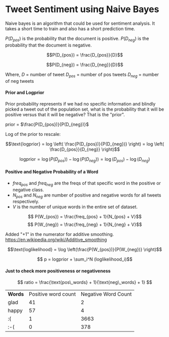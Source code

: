 # Tweet Sentiment using Naive Bayes
Naive bayes is an algorithm that could be used for sentiment analysis. It takes a short time to train and also has a short prediction time.

$P(D_{pos})$ is the probability that the document is positive.
$P(D_{neg})$ is the probability that the document is negative.

$$P(D_{pos}) = \frac{D_{pos}}{D}$$

$$P(D_{neg}) = \frac{D_{neg}}{D}$$

Where,
$D$ = number of tweet
$D_{pos}$ = number of pos tweets 
$D_{neg}$ = number of neg tweets

#### Prior and Logprior

Prior probability represents if we had no specific information and blindly picked a tweet out of the population set, what is the probability that it will be positive versus that it will be negative? That is the "prior".

prior = $\frac{P(D_{pos})}{P(D_{neg})}$

Log of the prior to rescale:

$$\text{logprior} = log \left( \frac{P(D_{pos})}{P(D_{neg})} \right) = log \left( \frac{D_{pos}}{D_{neg}} \right)$$


$$\text{logprior} = \log (P(D_{pos})) - \log (P(D_{neg})) = \log (D_{pos}) - \log (D_{neg})$$

#### Positive and Negative Probability of a Word

- $freq_{pos}$ and $freq_{neg}$ are the freqs of that specific word in the positive or negative class.
- $N_{pos}$ and $N_{neg}$ are number of positive and negative words for all tweets respectively.
- $V$ is the number of unique words in the entire set of dataset.

$$ P(W_{pos}) = \frac{freq_{pos} + 1}{N_{pos} + V}$$
$$ P(W_{neg}) = \frac{freq_{neg} + 1}{N_{neg} + V}$$

Added "+1" in the numerator for additive smoothing.  https://en.wikipedia.org/wiki/Additive_smoothing

$$\text{loglikelihood} = \log \left(\frac{P(W_{pos})}{P(W_{neg})} \right)$$

$$ p = logprior + \sum_i^N (loglikelihood_i)$$


#### Just to check more positiveness or negativeness

$$ ratio = \frac{\text{pos\_words} + 1}{\text{neg\_words} + 1} $$

<table>
    <tr>
        <td>
            <b>Words</b>
        </td>
        <td>
        Positive word count
        </td>
         <td>
        Negative Word Count
        </td>
  </tr>
    <tr>
        <td>
        glad
        </td>
         <td>
        41
        </td>
    <td>
        2
        </td>
  </tr>
    <tr>
        <td>
        happy
        </td>
         <td>
        57
        </td>
    <td>
        4
        </td>
  </tr>
    <tr>
        <td>
        :(
        </td>
         <td>
        1
        </td>
    <td>
        3663
        </td>
  </tr>
    <tr>
        <td>
        :-(
        </td>
         <td>
        0
        </td>
    <td>
        378
        </td>
  </tr>
</table>
